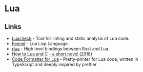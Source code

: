 # Lua

## Links

* [Luacheck](https://github.com/mpeterv/luacheck) - Tool for linting and static analysis of Lua code.
* [Fennel](https://github.com/bakpakin/Fennel) - Lua Lisp Language.
* [rlua](https://github.com/kyren/rlua) - High level bindings between Rust and Lua.
* [How to Lua and C - a short novel \(2018\)](https://sepisoad.com/blog/how%20to%20lua%20and%20c%20-%20a%20short%20novel.html)
* [Code Formatter for Lua](https://github.com/trixnz/lua-fmt) - Pretty-printer for Lua code, written in TypeScript and deeply inspired by prettier.


